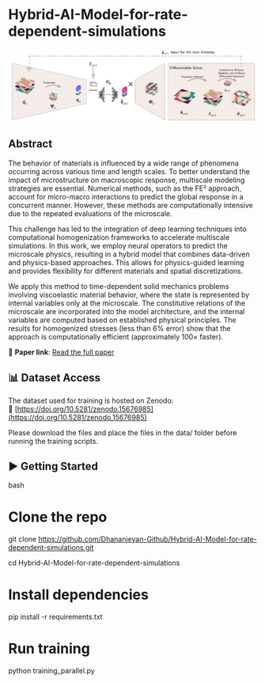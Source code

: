 # Hybrid-AI-Model-for-rate-dependent-simulations

![Graphical Abstract](./figures/algo-1.png)

## Abstract

The behavior of materials is influenced by a wide range of phenomena occurring across various time and length scales. To better understand the impact of microstructure on macroscopic response, multiscale modeling strategies are essential. Numerical methods, such as the FE² approach, account for micro-macro interactions to predict the global response in a concurrent manner. However, these methods are computationally intensive due to the repeated evaluations of the microscale.

This challenge has led to the integration of deep learning techniques into computational homogenization frameworks to accelerate multiscale simulations. In this work, we employ neural operators to predict the microscale physics, resulting in a hybrid model that combines data-driven and physics-based approaches. This allows for physics-guided learning and provides flexibility for different materials and spatial discretizations.

We apply this method to time-dependent solid mechanics problems involving viscoelastic material behavior, where the state is represented by internal variables only at the microscale. The constitutive relations of the microscale are incorporated into the model architecture, and the internal variables are computed based on established physical principles. The results for homogenized stresses (less than 6% error) show that the approach is computationally efficient (approximately 100× faster).

📎 **Paper link**: [Read the full paper](arxiv)


## 📊 Dataset Access

The dataset used for training is hosted on Zenodo:  
🔗 [https://doi.org/10.5281/zenodo.15676985](https://doi.org/10.5281/zenodo.15676985)

Please download the files and place the files in the data/ folder before running the training scripts.


## ▶️ Getting Started

bash
# Clone the repo
git clone https://github.com/Dhananjeyan-Github/Hybrid-AI-Model-for-rate-dependent-simulations.git

cd Hybrid-AI-Model-for-rate-dependent-simulations

# Install dependencies
pip install -r requirements.txt

# Run training
python training_parallel.py